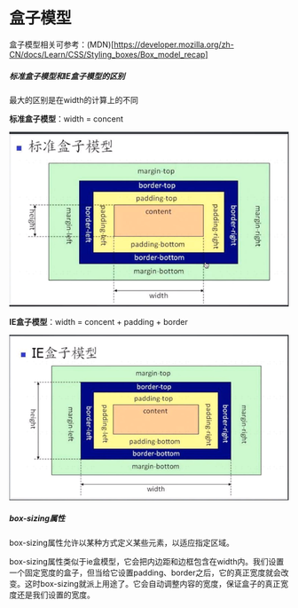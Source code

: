 # 盒子模型

盒子模型相关可参考：(MDN)[https://developer.mozilla.org/zh-CN/docs/Learn/CSS/Styling_boxes/Box_model_recap]

##### 标准盒子模型和IE盒子模型的区别

最大的区别是在width的计算上的不同

**标准盒子模型**：width = concent

![标准盒子模型](img/标准盒子模型.png)


**IE盒子模型**：width = concent + padding + border

![ie盒子模型](img/ie盒子模型.png)

##### box-sizing属性

box-sizing属性允许以某种方式定义某些元素，以适应指定区域。

box-sizing属性类似于ie盒模型，它会把内边距和边框包含在width内。我们设置一个固定宽度的盒子，但当给它设置padding、border之后，它的真正宽度就会改变。这时box-sizing就派上用途了。它会自动调整内容的宽度，保证盒子的真正宽度还是我们设置的宽度。
